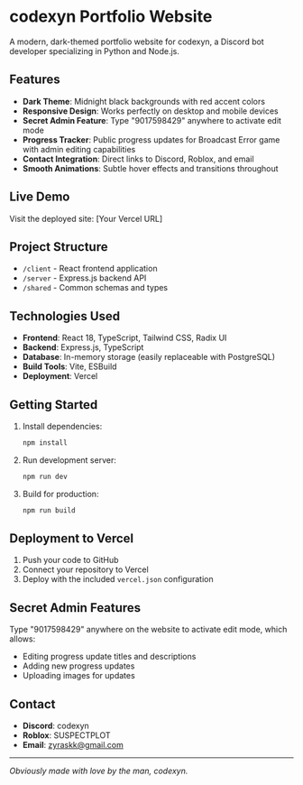 # codexyn Portfolio Website

A modern, dark-themed portfolio website for codexyn, a Discord bot developer specializing in Python and Node.js.

## Features

- **Dark Theme**: Midnight black backgrounds with red accent colors
- **Responsive Design**: Works perfectly on desktop and mobile devices
- **Secret Admin Feature**: Type "9017598429" anywhere to activate edit mode
- **Progress Tracker**: Public progress updates for Broadcast Error game with admin editing capabilities
- **Contact Integration**: Direct links to Discord, Roblox, and email
- **Smooth Animations**: Subtle hover effects and transitions throughout

## Live Demo

Visit the deployed site: [Your Vercel URL]

## Project Structure

- `/client` - React frontend application
- `/server` - Express.js backend API
- `/shared` - Common schemas and types

## Technologies Used

- **Frontend**: React 18, TypeScript, Tailwind CSS, Radix UI
- **Backend**: Express.js, TypeScript
- **Database**: In-memory storage (easily replaceable with PostgreSQL)
- **Build Tools**: Vite, ESBuild
- **Deployment**: Vercel

## Getting Started

1. Install dependencies:
   ```bash
   npm install
   ```

2. Run development server:
   ```bash
   npm run dev
   ```

3. Build for production:
   ```bash
   npm run build
   ```

## Deployment to Vercel

1. Push your code to GitHub
2. Connect your repository to Vercel
3. Deploy with the included `vercel.json` configuration

## Secret Admin Features

Type "9017598429" anywhere on the website to activate edit mode, which allows:
- Editing progress update titles and descriptions
- Adding new progress updates
- Uploading images for updates

## Contact

- **Discord**: codexyn
- **Roblox**: SUSPECTPLOT  
- **Email**: zyraskk@gmail.com

---

*Obviously made with love by the man, codexyn.*